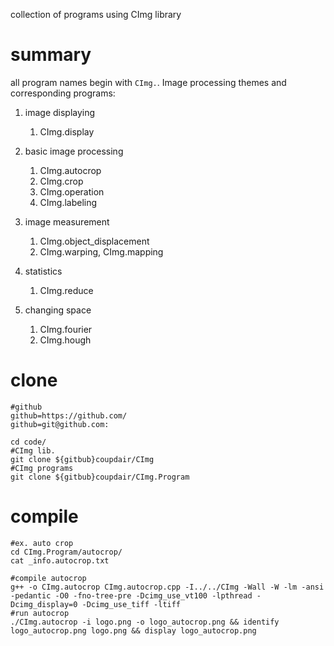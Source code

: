 collection of programs using CImg library

<!--- place@of@TOC --->

# summary

all program names begin with `CImg.`.
Image processing themes and corresponding programs:

1. image displaying
     1. CImg.display

1. basic image processing
     1. CImg.autocrop
     1. CImg.crop
     1. CImg.operation
     1. CImg.labeling

1. image measurement
     1. CImg.object_displacement
     1. CImg.warping, CImg.mapping

1. statistics
     1. CImg.reduce

1. changing space
     1. CImg.fourier
     1. CImg.hough

# clone

~~~ { .bash }
#github
github=https://github.com/
github=git@github.com:

cd code/
#CImg lib.
git clone ${gitbub}coupdair/CImg
#CImg programs
git clone ${gitbub}coupdair/CImg.Program
~~~

# compile

~~~ { .bash }
#ex. auto crop
cd CImg.Program/autocrop/
cat _info.autocrop.txt 

#compile autocrop
g++ -o CImg.autocrop CImg.autocrop.cpp -I../../CImg -Wall -W -lm -ansi -pedantic -O0 -fno-tree-pre -Dcimg_use_vt100 -lpthread -Dcimg_display=0 -Dcimg_use_tiff -ltiff
#run autocrop
./CImg.autocrop -i logo.png -o logo_autocrop.png && identify logo_autocrop.png logo.png && display logo_autocrop.png
~~~
